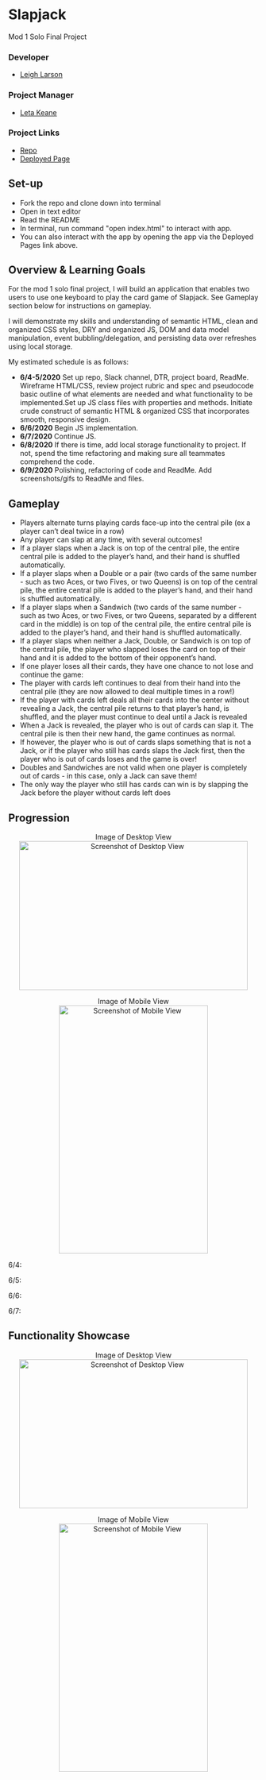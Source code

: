 # Slapjack
Mod 1 Solo Final Project
### Developer
- [Leigh Larson](https://github.com/leighlars)
### Project Manager
- [Leta Keane](https://github.com/cbdallavalle)
### Project Links
- [Repo](https://github.com/leighlars/slapjack)
- [Deployed Page](https://leighlars.github.io/intention-timer/)

## Set-up
- Fork the repo and clone down into terminal
- Open in text editor
- Read the README
- In terminal, run command "open index.html" to interact with app.
- You can also interact with the app by opening the app via the Deployed Pages link above. 

## Overview & Learning Goals
For the mod 1 solo final project, I will build an application that enables two users to use one keyboard to play the card game of Slapjack. See Gameplay section below for instructions on gameplay. 

I will demonstrate my skills and understanding of semantic HTML, clean and organized CSS styles, DRY and organized JS, DOM and data model manipulation, event bubbling/delegation, and persisting data over refreshes using local storage.

My estimated schedule is as follows:
- **6/4-5/2020** Set up repo, Slack channel, DTR, project board, ReadMe. Wireframe HTML/CSS, review project rubric and spec and pseudocode basic outline of what elements are needed and what functionality to be implemented.Set up JS class files with properties and methods. Initiate crude construct of semantic HTML & organized CSS that incorporates smooth, responsive design. 
- **6/6/2020** Begin JS implementation.
- **6/7/2020** Continue JS. 
- **6/8/2020** If there is time, add local storage functionality to project. If not, spend the time refactoring and making sure all teammates comprehend the code.
- **6/9/2020** Polishing, refactoring of code and ReadMe. Add screenshots/gifs to ReadMe and files.

## Gameplay

- Players alternate turns playing cards face-up into the central pile (ex a player can’t deal twice in a row)
- Any player can slap at any time, with several outcomes!
- If a player slaps when a Jack is on top of the central pile, the entire central pile is added to the player’s hand, and their hand is shuffled automatically.
- If a player slaps when a Double or a pair (two cards of the same number - such as two Aces, or two Fives, or two Queens) is on top of the central pile, the entire central pile is added to the player’s hand, and their hand is shuffled automatically.
- If a player slaps when a Sandwich (two cards of the same number - such as two Aces, or two Fives, or two Queens, separated by a different card in the middle) is on top of the central pile, the entire central pile is added to the player’s hand, and their hand is shuffled automatically.
- If a player slaps when neither a Jack, Double, or Sandwich is on top of the central pile, the player who slapped loses the card on top of their hand and it is added to the bottom of their opponent’s hand.
- If one player loses all their cards, they have one chance to not lose and continue the game:
- The player with cards left continues to deal from their hand into the central pile (they are now allowed to deal multiple times in a row!)
- If the player with cards left deals all their cards into the center without revealing a Jack, the central pile returns to that player’s hand, is shuffled, and the player must continue to deal until a Jack is revealed
- When a Jack is revealed, the player who is out of cards can slap it. The central pile is then their new hand, the game continues as normal.
- If however, the player who is out of cards slaps something that is not a Jack, or if the player who still has cards slaps the Jack first, then the player who is out of cards loses and the game is over!
- Doubles and Sandwiches are not valid when one player is completely out of cards - in this case, only a Jack can save them!
- The only way the player who still has cards can win is by slapping the Jack before the player without cards left does


## Progression

<p align="center">Image of Desktop View </br>
  <img width="460" height="300" src="" alt="Screenshot of Desktop View">
</p>

<p align="center">Image of Mobile View </br>
  <img width="300" height="500" src="" alt="Screenshot of Mobile View">
</p>

6/4: 

6/5: 

6/6: 

6/7: 

## Functionality Showcase

<p align="center">Image of Desktop View </br>
  <img width="460" height="300" src="" alt="Screenshot of Desktop View">
</p>

<p align="center">Image of Mobile View </br>
  <img width="300" height="500" src="" alt="Screenshot of Mobile View">
</p>
